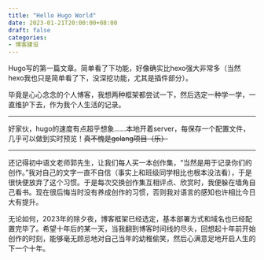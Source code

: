 ```yaml
---
title: "Hello Hugo World"
date: 2023-01-21T20:00:00+08:00
draft: false
categories:
- 博客建设
---
```


Hugo写的第一篇文章。简单看了下功能，好像确实比hexo强大非常多（当然hexo我也只是简单看了下，没深挖功能，尤其是插件部分）。

毕竟是心心念念的个人博客，我想两种框架都尝试一下，然后选定一种学一学，一直维护下去，作为我个人生活的记录。

---

好家伙，hugo的速度有点超乎想象……本地开着server，每保存一个配置文件，几乎可以做到实时预览！~~真不愧是golang项目（乐）~~

---

还记得初中语文老师郭先生，让我们每人买一本创作集，“当然是用于记录你们的创作。”我对自己的文字一直不自信（事实上和班级同学相比也根本没法看），于是很快便放弃了这个习惯。于是每次交换创作集互相评点、欣赏时，我便躲在墙角自己看书。现在很后悔当时没有养成创作的习惯，否则我对语言的感知也许相比今日大有提升。

无论如何，2023年的除夕夜，博客框架已经选定，基本部署方式和域名也已经配置完毕了。希望十年后的某一天，当我翻到博客时间线的尽头，回想起十年前开始创作的时刻，能够毫无顾忌地对自己当年的幼稚偷笑，然后心满意足地开启人生的下一个十年。
